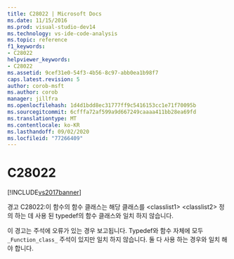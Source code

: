 ```yaml
---
title: C28022 | Microsoft Docs
ms.date: 11/15/2016
ms.prod: visual-studio-dev14
ms.technology: vs-ide-code-analysis
ms.topic: reference
f1_keywords:
- C28022
helpviewer_keywords:
- C28022
ms.assetid: 9cef31e0-54f3-4b56-8c97-abb0ea1b98f7
caps.latest.revision: 5
author: corob-msft
ms.author: corob
manager: jillfra
ms.openlocfilehash: 1d4d1bdd8ec31777ff9c5416153cc1e71f70095b
ms.sourcegitcommit: 6cfffa72af599a9d667249caaaa411bb28ea69fd
ms.translationtype: MT
ms.contentlocale: ko-KR
ms.lasthandoff: 09/02/2020
ms.locfileid: "77266409"
---
```

# <a name="c28022"></a>C28022
[!INCLUDE[vs2017banner](../includes/vs2017banner.md)]

경고 C28022:이 함수의 함수 클래스는 해당 클래스를 \<classlist1> \<classlist2> 정의 하는 데 사용 된 typedef의 함수 클래스와 일치 하지 않습니다.  
  
 이 경고는 주석에 오류가 있는 경우 보고됩니다. Typedef와 함수 자체에 모두 `_Function_class_` 주석이 있지만 일치 하지 않습니다. 둘 다 사용 하는 경우와 일치 해야 합니다.
